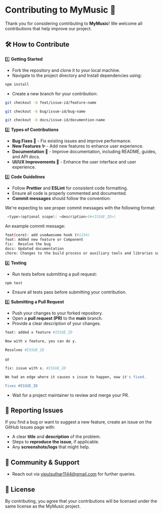 # Contributing to MyMusic 🎵

Thank you for considering contributing to **MyMusic**! We welcome all contributions that help improve our project.

## **🛠 How to Contribute**

1️⃣ **Getting Started**

- Fork the repository and clone it to your local machine.
- Navigate to the project directory and Install dependencies using:

```sh
npm install
```

- Create a new branch for your contribution:

```sh
git checkout -b feat/issue-id/feature-name
```

```sh
git checkout -b bug/issue-id/bug-name
```

```sh
git checkout -b docs/issue-id/documention-name
```

2️⃣ **Types of Contributions**

- **Bug Fixes 🐞** - Fix existing issues and improve performance.
- **New Features ✨** - Add new features to enhance user experience.
- **Documentation 📖** - Improve documentation, including README, guides, and API docs.
- **UI/UX Improvements 🎨** - Enhance the user interface and user experience.

3️⃣ **Code Guidelines**

- Follow **Prettier** and **ESLint** for consistent code formatting.
- Ensure all code is properly commented and documented.
- **Commit messages** should follow the convention:

We're expecting to see proper commit messages with the following format:

```sh
 <type>(optional scope): <description>(#<ISSUE_ID>)
```

An example commit message:

```sh
feat(core): add useAwesome hook (#1234)
feat: Added new feature or Component
fix:  Resolve the bug
docs: Updated documentation
chore: Changes to the build process or auxiliary tools and libraries such as documentation generation.
```

4️⃣ **Testing**

- Run tests before submitting a pull request:

```sh
npm test
```

- Ensure all tests pass before submitting your contribution.

5️⃣ **Submitting a Pull Request**

- Push your changes to your forked repository.
- Open a **pull request (PR)** to the **main** branch.
- Provide a clear description of your changes.

```sh
feat: added x feature #ISSUE_ID

Now with x feature, you can do y.

Resolves #ISSUE_ID
```

or

```sh
fix: issue with x. #ISSUE_ID

We had an edge where it causes x issue to happen, now it's fixed.

Fixes #ISSUE_ID
```

- Wait for a project maintainer to review and merge your PR.

## **🚀 Reporting Issues**

If you find a bug or want to suggest a new feature, create an issue on the GitHub Issues page with:

- A clear **title** and **description** of the problem.
- Steps to **reproduce the issue**, if applicable.
- Any **screenshots/logs** that might help.

## **💬 Community & Support**

- Reach out via [vipulsuthar1144@gmail.com](mailto:vipulsuthar1144@gmail.com) for further queries.

## **📜 License**

By contributing, you agree that your contributions will be licensed under the same license as the MyMusic project.
